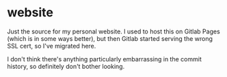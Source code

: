 # website

Just the source for my personal website. I used to host this on Gitlab Pages (which is in some ways better), but then Gitlab started serving the wrong SSL cert, so I've migrated here.

I don't think there's anything particularly embarrassing in the commit history, so definitely don't bother looking.

